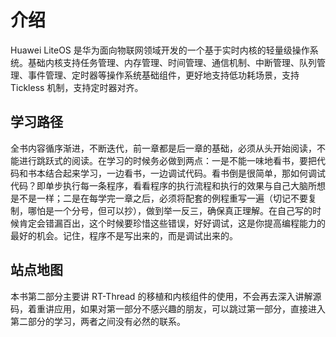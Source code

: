 # 介绍

Huawei LiteOS 是华为面向物联网领域开发的一个基于实时内核的轻量级操作系统。基础内核支持任务管理、内存管理、时间管理、通信机制、中断管理、队列管理、事件管理、定时器等操作系统基础组件，更好地支持低功耗场景，支持 Tickless 机制，支持定时器对齐。

## 学习路径

全书内容循序渐进，不断迭代，前一章都是后一章的基础，必须从头开始阅读，不能进行跳跃式的阅读。在学习的时候务必做到两点：一是不能一味地看书，要把代码和书本结合起来学习，一边看书，一边调试代码。看书倒是很简单，那如何调试代码？即单步执行每一条程序，看看程序的执行流程和执行的效果与自己大脑所想是不是一样；二是在每学完一章之后，必须将配套的例程重写一遍（切记不要复制，哪怕是一个分号，但可以抄），做到举一反三，确保真正理解。在自己写的时候肯定会错漏百出，这个时候要珍惜这些错误，好好调试，这是你提高编程能力的最好的机会。记住，程序不是写出来的，而是调试出来的。

## 站点地图

本书第二部分主要讲 RT-Thread 的移植和内核组件的使用，不会再去深入讲解源码，着重讲应用，如果对第一部分不感兴趣的朋友，可以跳过第一部分，直接进入第二部分的学习，两者之间没有必然的联系。